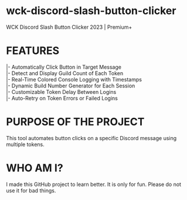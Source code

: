 # wck-discord-slash-button-clicker
WCK Discord Slash Button Clicker 2023 | Premium+
 
# FEATURES
|- Automatically Click Button in Target Message  
|- Detect and Display Guild Count of Each Token  
|- Real-Time Colored Console Logging with Timestamps  
|- Dynamic Build Number Generator for Each Session  
|- Customizable Token Delay Between Logins  
|- Auto-Retry on Token Errors or Failed Logins  

# PURPOSE OF THE PROJECT  
This tool automates button clicks on a specific Discord message using multiple tokens.

# WHO AM I?
I made this GitHub project to learn better. It is only for fun. Please do not use it for bad things.
